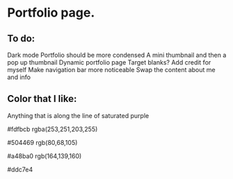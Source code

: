 # Portfolio page.

## To do: 
Dark mode
Portfolio should be more condensed
A mini thumbnail and then a pop up thumbnail
Dynamic portfolio page
Target blanks?
Add credit for myself
Make navigation bar more noticeable
Swap the content about me and info

## Color that I like:
Anything that is along the line of saturated purple

#fdfbcb
rgba(253,251,203,255)

#504469
rgb(80,68,105)

#a48ba0
rgb(164,139,160)

#ddc7e4

